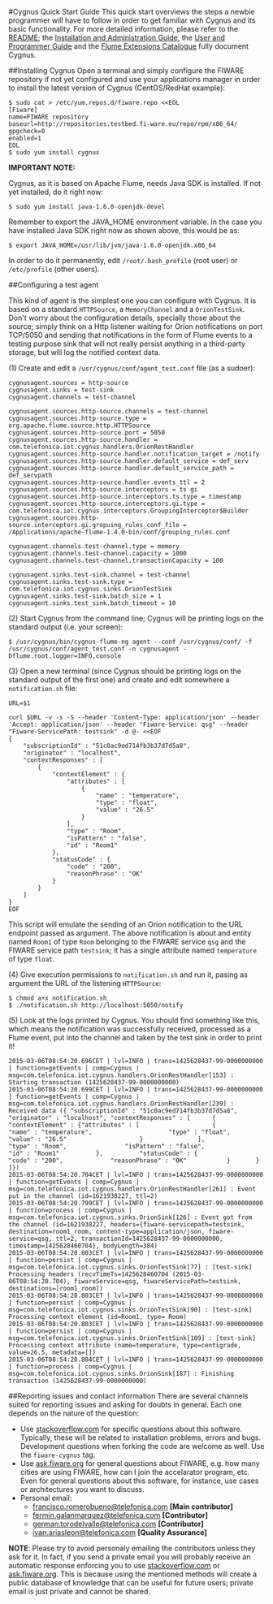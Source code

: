 #Cygnus Quick Start Guide
This quick start overviews the steps a newbie programmer will have to follow in order to get familiar with Cygnus and its basic functionality. For more detailed information, please refer to the [README](https://github.com/telefonicaid/fiware-cygnus/blob/master/README.md); the [Installation and Administration Guide](i./installation_and_administration_guide/introduction.md), the [User and Programmer Guide](user_and_programmer_guide/introduction.md) and the [Flume Extensions Catalogue](flume_extensions_catalogue/introduction.md) fully document Cygnus.

##Installing Cygnus
Open a terminal and simply configure the FIWARE repository if not yet configured and use your applications manager in order to install the latest version of Cygnus (CentOS/RedHat example):

```
$ sudo cat > /etc/yum.repos.d/fiware.repo <<EOL
[Fiware]
name=FIWARE repository
baseurl=http://repositories.testbed.fi-ware.eu/repo/rpm/x86_64/
gpgcheck=0
enabled=1
EOL
$ sudo yum install cygnus
```

**IMPORTANT NOTE:**

Cygnus, as it is based on Apache Flume, needs Java SDK is installed. If not yet installed, do it right now:

```
$ sudo yum install java-1.6.0-openjdk-devel
```

Remember to export the JAVA_HOME environment variable. In the case you have installed Java SDK right now as shown above, this would be as:

```
$ export JAVA_HOME=/usr/lib/jvm/java-1.6.0-openjdk.x86_64
```

In order to do it permanently, edit `/root/.bash_profile` (root user) or `/etc/profile` (other users).

##Configuring a test agent

This kind of agent is the simplest one you can configure with Cygnus. It is based on a standard `HTTPSource`, a `MemoryChannel` and a `OrionTestSink`. Don't worry about the configuration details, specially those about the source; simply think on a Http listener waiting for Orion notifications on port TCP/5050 and sending that notifications in the form of Flume events to a testing purpose sink that will not really persist anything in a third-party storage, but will log the notified context data.

(1) Create and edit a `/usr/cygnus/conf/agent_test.conf` file (as a sudoer):

```
cygnusagent.sources = http-source
cygnusagent.sinks = test-sink
cygnusagent.channels = test-channel

cygnusagent.sources.http-source.channels = test-channel
cygnusagent.sources.http-source.type = org.apache.flume.source.http.HTTPSource
cygnusagent.sources.http-source.port = 5050
cygnusagent.sources.http-source.handler = com.telefonica.iot.cygnus.handlers.OrionRestHandler
cygnusagent.sources.http-source.handler.notification_target = /notify
cygnusagent.sources.http-source.handler.default_service = def_serv
cygnusagent.sources.http-source.handler.default_service_path = def_servpath
cygnusagent.sources.http-source.handler.events_ttl = 2
cygnusagent.sources.http-source.interceptors = ts gi
cygnusagent.sources.http-source.interceptors.ts.type = timestamp
cygnusagent.sources.http-source.interceptors.gi.type = com.telefonica.iot.cygnus.interceptors.GroupingInterceptor$Builder
cygnusagent.sources.http-source.interceptors.gi.gropuing_rules_conf_file = /Applications/apache-flume-1.4.0-bin/conf/grouping_rules.conf

cygnusagent.channels.test-channel.type = memory
cygnusagent.channels.test-channel.capacity = 1000
cygnusagent.channels.test-channel.transactionCapacity = 100

cygnusagent.sinks.test-sink.channel = test-channel
cygnusagent.sinks.test-sink.type = com.telefonica.iot.cygnus.sinks.OrionTestSink
cygnusagent.sinks.test-sink.batch_size = 1
cygnusagent.sinks.test_sink.batch_timeout = 10
```

(2) Start Cygnus from the command line; Cygnus will be printing logs on the standard output (i.e. your screen):

```
$ /usr/cygnus/bin/cygnus-flume-ng agent --conf /usr/cygnus/conf/ -f /usr/cygnus/conf/agent_test.conf -n cygnusagent -Dflume.root.logger=INFO,console
```

(3) Open a new terminal (since Cygnus should be printing logs on the standard output of the first one) and create and edit somewhere a `notification.sh` file:

```
URL=$1

curl $URL -v -s -S --header 'Content-Type: application/json' --header 'Accept: application/json' --header "Fiware-Service: qsg" --header "Fiware-ServicePath: testsink" -d @- <<EOF
{
	"subscriptionId" : "51c0ac9ed714fb3b37d7d5a8",
	"originator" : "localhost",
	"contextResponses" : [
		{
			"contextElement" : {
				"attributes" : [
					{
						"name" : "temperature",
						"type" : "float",
						"value" : "26.5"
					}
				],
				"type" : "Room",
				"isPattern" : "false",
				"id" : "Room1"
			},
			"statusCode" : {
				"code" : "200",
				"reasonPhrase" : "OK"
			}
		}
	]
}
EOF
```

This script will emulate the sending of an Orion notification to the URL endpoint passed as argument. The above notification is about and entity named `Room1` of type `Room` belonging to the FIWARE service `qsg` and the FIWARE service path `testsink`; it has a single attribute named `temperature` of type `float`. 

(4) Give execution permissions to `notification.sh` and run it, pasing as argument the URL of the listening `HTTPSource`:

```
$ chmod a+x notification.sh
$ ./notification.sh http://localhost:5050/notify
```

(5) Look at the logs printed by Cygnus. You should find something like this, which means the notification was successfully received, processed as a Flume event, put into the channel and taken by the test sink in order to print it!


```
2015-03-06T08:54:20.696CET | lvl=INFO | trans=1425628437-99-0000000000 | function=getEvents | comp=Cygnus | msg=com.telefonica.iot.cygnus.handlers.OrionRestHandler[153] : Starting transaction (1425628437-99-0000000000)
2015-03-06T08:54:20.699CET | lvl=INFO | trans=1425628437-99-0000000000 | function=getEvents | comp=Cygnus | msg=com.telefonica.iot.cygnus.handlers.OrionRestHandler[239] : Received data ({	"subscriptionId" : "51c0ac9ed714fb3b37d7d5a8",	"originator" : "localhost",	"contextResponses" : [		{			"contextElement" : {"attributes" : [					{						"name" : "temperature",						"type" : "float",						"value" : "26.5"					}				],				"type" : "Room",				"isPattern" : "false",				"id" : "Room1"			},			"statusCode" : {				"code" : "200",				"reasonPhrase" : "OK"			}		}	]})
2015-03-06T08:54:20.704CET | lvl=INFO | trans=1425628437-99-0000000000 | function=getEvents | comp=Cygnus | msg=com.telefonica.iot.cygnus.handlers.OrionRestHandler[261] : Event put in the channel (id=1621938227, ttl=2)
2015-03-06T08:54:20.799CET | lvl=INFO | trans=1425628437-99-0000000000 | function=process | comp=Cygnus | msg=com.telefonica.iot.cygnus.sinks.OrionSink[126] : Event got from the channel (id=1621938227, headers={fiware-servicepath=testsink, destination=room1_room, content-type=application/json, fiware-service=qsg, ttl=2, transactionId=1425628437-99-0000000000, timestamp=1425628460704}, bodyLength=384)
2015-03-06T08:54:20.803CET | lvl=INFO | trans=1425628437-99-0000000000 | function=persist | comp=Cygnus | msg=com.telefonica.iot.cygnus.sinks.OrionTestSink[77] : [test-sink] Processing headers (recvTimeTs=1425628460704 (2015-03-06T08:54:20.704), fiwareService=qsg, fiwareServicePath=testsink, destinations=[room1_room])
2015-03-06T08:54:20.803CET | lvl=INFO | trans=1425628437-99-0000000000 | function=persist | comp=Cygnus | msg=com.telefonica.iot.cygnus.sinks.OrionTestSink[90] : [test-sink] Processing context element (id=Room1, type= Room)
2015-03-06T08:54:20.803CET | lvl=INFO | trans=1425628437-99-0000000000 | function=persist | comp=Cygnus | msg=com.telefonica.iot.cygnus.sinks.OrionTestSink[109] : [test-sink] Processing context attribute (name=temperature, type=centigrade, value=26.5, metadata=[])
2015-03-06T08:54:20.804CET | lvl=INFO | trans=1425628437-99-0000000000 | function=process | comp=Cygnus | msg=com.telefonica.iot.cygnus.sinks.OrionSink[187] : Finishing transaction (1425628437-99-0000000000)

```

##Reporting issues and contact information
There are several channels suited for reporting issues and asking for doubts in general. Each one depends on the nature of the question:

* Use [stackoverflow.com](http://stackoverflow.com) for specific questions about this software. Typically, these will be related to installation problems, errors and bugs. Development questions when forking the code are welcome as well. Use the `fiware-cygnus` tag.
* Use [ask.fiware.org](https://ask.fiware.org/questions/) for general questions about FIWARE, e.g. how many cities are using FIWARE, how can I join the accelarator program, etc. Even for general questions about this software, for instance, use cases or architectures you want to discuss.
* Personal email:
    * [francisco.romerobueno@telefonica.com](mailto:francisco.romerobueno@telefonica.com) **[Main contributor]**
    * [fermin.galanmarquez@telefonica.com](mailto:fermin.galanmarquez@telefonica.com) **[Contributor]**
    * [german.torodelvalle@telefonica.com](german.torodelvalle@telefonica.com) **[Contributor]**
    * [ivan.ariasleon@telefonica.com](mailto:ivan.ariasleon@telefonica.com) **[Quality Assurance]**

**NOTE**: Please try to avoid personaly emailing the contributors unless they ask for it. In fact, if you send a private email you will probably receive an automatic response enforcing you to use [stackoverflow.com](stackoverflow.com) or [ask.fiware.org](https://ask.fiware.org/questions/). This is because using the mentioned methods will create a public database of knowledge that can be useful for future users; private email is just private and cannot be shared.
